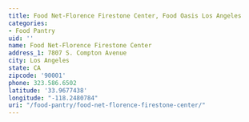 ```yaml
---
title: Food Net-Florence Firestone Center, Food Oasis Los Angeles
categories:
- Food Pantry
uid: ''
name: Food Net-Florence Firestone Center
address_1: 7807 S. Compton Avenue
city: Los Angeles
state: CA
zipcode: '90001'
phone: 323.586.6502
latitude: '33.9677438'
longitude: "-118.2480784"
uri: "/food-pantry/food-net-florence-firestone-center/"
---
```


